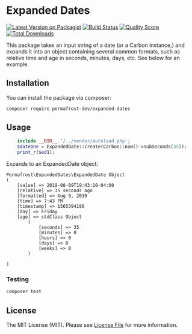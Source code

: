 # Expanded Dates

[![Latest Version on Packagist](https://img.shields.io/packagist/v/permafrost-dev/expanded-packages.svg?style=flat-square)](https://packagist.org/packages/permafrost-dev/expanded-packages)
[![Build Status](https://travis-ci.org/permafrost-dev/expanded-dates.svg?branch=master)](https://travis-ci.org/permafrost-dev/expanded-packages)
[![Quality Score](https://img.shields.io/scrutinizer/g/permafrost-dev/expanded-packages.svg?style=flat-square)](https://scrutinizer-ci.com/g/permafrost-dev/expanded-packages)
[![Total Downloads](https://img.shields.io/packagist/dt/permafrost-dev/expanded-packages.svg?style=flat-square)](https://packagist.org/packages/permafrost-dev/expanded-packages)


This package takes an input string of a date (or a Carbon instance,) and expands it into an object containing several common formats, such as relative time and age in seconds, minutes, days, etc.  See below for an example.

## Installation

You can install the package via composer:

```bash
composer require permafrost-dev/expanded-dates
```

## Usage

``` php
    include __DIR__.'/../vendor/autoload.php';
    $dateOne = ExpandedDate::create(Carbon::now()->subSeconds(35));
    print_r($ed1);
```

Expands to an ExpandedDate object:

```
Permafrost\ExpandedDates\ExpandedDate Object
(
    [value] => 2019-08-09T19:43:10-04:00
    [relative] => 35 seconds ago
    [formatted] => Aug 9, 2019
    [time] => 7:43 PM
    [timestamp] => 1565394190
    [day] => Friday
    [age] => stdClass Object
        (
            [seconds] => 35
            [minutes] => 0
            [hours] => 0
            [days] => 0
            [weeks] => 0
        )

)

```

### Testing

``` bash
composer test
```

## License

The MIT License (MIT). Please see [License File](LICENSE.md) for more information.